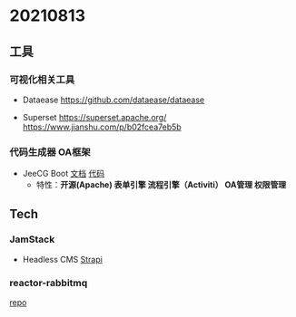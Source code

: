 # 20210813
## 工具
### 可视化相关工具
- Dataease
https://github.com/dataease/dataease

- Superset
https://superset.apache.org/
https://www.jianshu.com/p/b02fcea7eb5b

### 代码生成器 OA框架
- JeeCG Boot
[文档](http://doc.jeecg.com/)
[代码](https://github.com/jeecgboot/jeecg-boot)
  - 特性：**开源(Apache) 表单引擎 流程引擎（Activiti） OA管理 权限管理**

## Tech
### JamStack
- Headless CMS
[Strapi](https://jamstack.org/headless-cms/strapi/)

### reactor-rabbitmq
[repo](https://github.com/reactor/reactor-rabbitmq)


